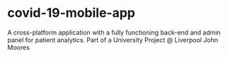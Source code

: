 # covid-19-mobile-app

A cross-platform application with a fully functioning back-end and admin panel for patient analytics. Part of a University Project @ Liverpool John Moores
